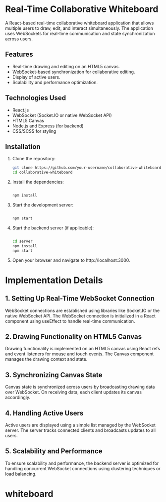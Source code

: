 # Real-Time Collaborative Whiteboard

A React-based real-time collaborative whiteboard application that allows multiple users to draw, edit, and interact simultaneously. The application uses WebSockets for real-time communication and state synchronization across users.

## Features

- Real-time drawing and editing on an HTML5 canvas.
- WebSocket-based synchronization for collaborative editing.
- Display of active users.
- Scalability and performance optimization.

## Technologies Used

- React.js
- WebSocket (Socket.IO or native WebSocket API)
- HTML5 Canvas
- Node.js and Express (for backend)
- CSS/SCSS for styling

## Installation

1. Clone the repository:

   ```bash
   git clone https://github.com/your-username/collaborative-whiteboard.git
   cd collaborative-whiteboard

2. Install the dependencies:

   ```bash

   npm install

3. Start the development server:

   ```bash

   npm start

4. Start the backend server (if applicable):

   ```bash

   cd server
   npm install
   npm start

5. Open your browser and navigate to http://localhost:3000.

# Implementation Details

## 1. Setting Up Real-Time WebSocket Connection

WebSocket connections are established using libraries like Socket.IO or the native WebSocket API. The WebSocket connection is initialized in a React component using useEffect to handle real-time communication.

## 2. Drawing Functionality on HTML5 Canvas

Drawing functionality is implemented on an HTML5 canvas using React refs and event listeners for mouse and touch events. The Canvas component manages the drawing context and state.

## 3. Synchronizing Canvas State

Canvas state is synchronized across users by broadcasting drawing data over WebSocket. On receiving data, each client updates its canvas accordingly.

## 4. Handling Active Users

Active users are displayed using a simple list managed by the WebSocket server. The server tracks connected clients and broadcasts updates to all users.

## 5. Scalability and Performance

To ensure scalability and performance, the backend server is optimized for handling concurrent WebSocket connections using clustering techniques or load balancing.

# whiteboard
